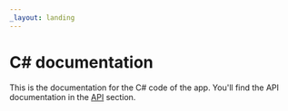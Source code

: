 ```yaml
---
_layout: landing
---
```


# C# documentation

This is the documentation for the C# code of the app. You'll find the API documentation in the [API](https://unamurcsfaculty.github.io/2324_INFOM126_GROUPE_09/cs-docs/api/PipelineTFM.html) section.
